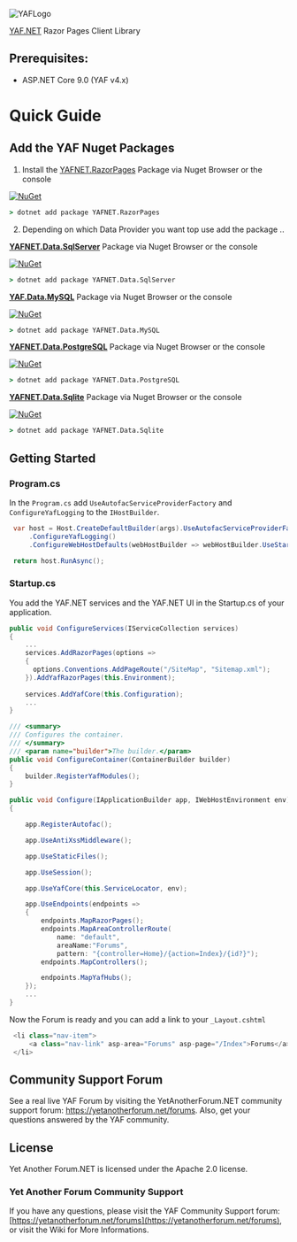 ![YAFLogo](https://raw.githubusercontent.com/YAFNET/YAFNET/master/yafsrc/YetAnotherForum.NET/wwwroot/images/Logos/YAFLogo.svg)

[YAF.NET](https://yetanotherforum.net) Razor Pages Client Library  

## Prerequisites:
* ASP.NET Core 9.0 (YAF v4.x)

# Quick Guide

## Add the YAF Nuget Packages
1. Install the [YAFNET.RazorPages](https://www.nuget.org/packages/YAFNET.RazorPages/) Package via Nuget Browser or the console

[![NuGet](https://img.shields.io/nuget/v/YAFNET.RazorPages.svg)](https://nuget.org/packages/YAFNET.RazorPages)

``` cmd
> dotnet add package YAFNET.RazorPages
```

2. Depending on which Data Provider you want top use add the package ..

[**YAFNET.Data.SqlServer**](https://www.nuget.org/packages/YAFNET.Data.SqlServer/) Package via Nuget Browser or the console

[![NuGet](https://img.shields.io/nuget/v/YAFNET.Data.SqlServer.svg)](https://nuget.org/packages/YAFNET.Data.SqlServer)

``` cmd
> dotnet add package YAFNET.Data.SqlServer
```

[**YAF.Data.MySQL**](https://www.nuget.org/packages/YAFNET.Data.MySQL/) Package via Nuget Browser or the console

[![NuGet](https://img.shields.io/nuget/v/YAFNET.Data.MySQL.svg)](https://nuget.org/packages/YAFNET.Data.MySQL)

``` cmd
> dotnet add package YAFNET.Data.MySQL
```

[**YAFNET.Data.PostgreSQL**](https://www.nuget.org/packages/YAFNET.Data.PostgreSQL/) Package via Nuget Browser or the console

[![NuGet](https://img.shields.io/nuget/v/YAFNET.Data.PostgreSQL.svg)](https://nuget.org/packages/YAFNET.Data.PostgreSQL)

``` cmd
> dotnet add package YAFNET.Data.PostgreSQL
```

[**YAFNET.Data.Sqlite**](https://www.nuget.org/packages/YAFNET.Data.Sqlite/) Package via Nuget Browser or the console

[![NuGet](https://img.shields.io/nuget/v/YAFNET.Data.Sqlite.svg)](https://nuget.org/packages/YAFNET.Data.Sqlite)

``` cmd
> dotnet add package YAFNET.Data.Sqlite
```

## Getting Started

### Program.cs
In the `Program.cs` add `UseAutofacServiceProviderFactory` and `ConfigureYafLogging` to the `IHostBuilder`.

``` csharp
 var host = Host.CreateDefaultBuilder(args).UseAutofacServiceProviderFactory()
     .ConfigureYafLogging()
     .ConfigureWebHostDefaults(webHostBuilder => webHostBuilder.UseStartup<Startup>()).Build();

 return host.RunAsync();
```

### Startup.cs
You add the YAF.NET services and the YAF.NET UI in the Startup.cs of your application.

``` csharp
public void ConfigureServices(IServiceCollection services)
{
    ...
	services.AddRazorPages(options =>
    {
      options.Conventions.AddPageRoute("/SiteMap", "Sitemap.xml");
    }).AddYafRazorPages(this.Environment);
	
    services.AddYafCore(this.Configuration);
    ...
}

/// <summary>
/// Configures the container.
/// </summary>
/// <param name="builder">The builder.</param>
public void ConfigureContainer(ContainerBuilder builder)
{
    builder.RegisterYafModules();
}

public void Configure(IApplicationBuilder app, IWebHostEnvironment env)
{

    app.RegisterAutofac();

    app.UseAntiXssMiddleware();

    app.UseStaticFiles();

    app.UseSession();

    app.UseYafCore(this.ServiceLocator, env);

    app.UseEndpoints(endpoints =>
    {
        endpoints.MapRazorPages();
        endpoints.MapAreaControllerRoute(
            name: "default", 
            areaName:"Forums",
            pattern: "{controller=Home}/{action=Index}/{id?}");
        endpoints.MapControllers();

        endpoints.MapYafHubs();
    });
    ...
}
```

Now the Forum is ready and you can add a link to your `_Layout.cshtml`

``` csharp
 <li class="nav-item">
     <a class="nav-link" asp-area="Forums" asp-page="/Index">Forums</a>
 </li>
```


## Community Support Forum

See a real live YAF Forum by visiting the YetAnotherForum.NET community support forum: https://yetanotherforum.net/forums. Also, get your questions answered by the YAF community.

## License

Yet Another Forum.NET is licensed under the Apache 2.0 license. 


### Yet Another Forum Community Support

If you have any questions, please visit the YAF Community Support forum: [https://yetanotherforum.net/forums](https://yetanotherforum.net/forums), or visit the Wiki for More Informations.